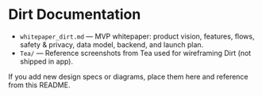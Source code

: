 # Dirt Documentation

- `whitepaper_dirt.md` — MVP whitepaper: product vision, features, flows, safety & privacy, data model, backend, and launch plan.
- `Tea/` — Reference screenshots from Tea used for wireframing Dirt (not shipped in app).

If you add new design specs or diagrams, place them here and reference from this README.

